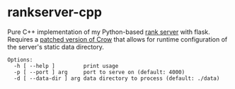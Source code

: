 # rankserver-cpp

Pure C++ implementation of my Python-based [rank server](https://github.com/goromal/anixpkgs/tree/bf7a4a905ab5cd29aead770a4a9d04a7bb59a17f/pkgs/python-packages/flasks/rankserver) with flask. Requires a [patched version of Crow](https://github.com/goromal/Crow) that allows for runtime configuration of the server's static data directory.

```
Options:
  -h [ --help ]         print usage
  -p [ --port ] arg     port to serve on (default: 4000)
  -d [ --data-dir ] arg data directory to process (default: ./data)
```
